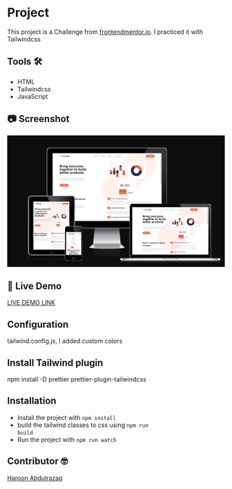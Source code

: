 # Project
This project is a Challenge from [frontendmentor.io](https://www.frontendmentor.io/challenges/manage-landing-page-SLXqC6P5). I practiced it with Tailwindcss 

## Tools :hammer_and_wrench:
- HTML
- Tailwindcss
- JavaScript

## :camera: Screenshot 
![Screenshot](/img/manage-screenshot-responsiveness.PNG)


## :rocket: Live Demo
[LIVE DEMO LINK](https://haroonabdulrazaq.github.io/manage-landing-tailwind/)

## Configuration
tailwind.config.js, I added custom colors

## Install Tailwind plugin
npm install -D prettier prettier-plugin-tailwindcss

## Installation
- Install the project with <code>npm install</code>
- build the tailwind classes to css using <code>npm run build</code>
- Run the project with <code>npm run watch</code>

## Contributor  :nerd_face:
[Haroon Abdulrazaq](http://haroonabdulrazaq.tech/)